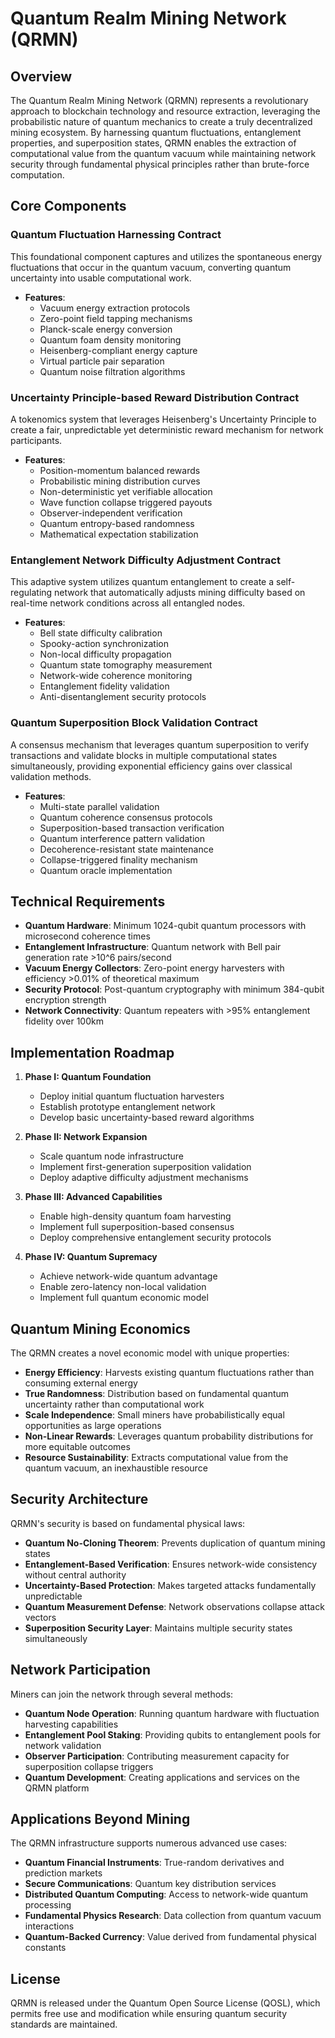 # Quantum Realm Mining Network (QRMN)

## Overview

The Quantum Realm Mining Network (QRMN) represents a revolutionary approach to blockchain technology and resource extraction, leveraging the probabilistic nature of quantum mechanics to create a truly decentralized mining ecosystem. By harnessing quantum fluctuations, entanglement properties, and superposition states, QRMN enables the extraction of computational value from the quantum vacuum while maintaining network security through fundamental physical principles rather than brute-force computation.

## Core Components

### Quantum Fluctuation Harnessing Contract

This foundational component captures and utilizes the spontaneous energy fluctuations that occur in the quantum vacuum, converting quantum uncertainty into usable computational work.

- **Features**:
    - Vacuum energy extraction protocols
    - Zero-point field tapping mechanisms
    - Planck-scale energy conversion
    - Quantum foam density monitoring
    - Heisenberg-compliant energy capture
    - Virtual particle pair separation
    - Quantum noise filtration algorithms

### Uncertainty Principle-based Reward Distribution Contract

A tokenomics system that leverages Heisenberg's Uncertainty Principle to create a fair, unpredictable yet deterministic reward mechanism for network participants.

- **Features**:
    - Position-momentum balanced rewards
    - Probabilistic mining distribution curves
    - Non-deterministic yet verifiable allocation
    - Wave function collapse triggered payouts
    - Observer-independent verification
    - Quantum entropy-based randomness
    - Mathematical expectation stabilization

### Entanglement Network Difficulty Adjustment Contract

This adaptive system utilizes quantum entanglement to create a self-regulating network that automatically adjusts mining difficulty based on real-time network conditions across all entangled nodes.

- **Features**:
    - Bell state difficulty calibration
    - Spooky-action synchronization
    - Non-local difficulty propagation
    - Quantum state tomography measurement
    - Network-wide coherence monitoring
    - Entanglement fidelity validation
    - Anti-disentanglement security protocols

### Quantum Superposition Block Validation Contract

A consensus mechanism that leverages quantum superposition to verify transactions and validate blocks in multiple computational states simultaneously, providing exponential efficiency gains over classical validation methods.

- **Features**:
    - Multi-state parallel validation
    - Quantum coherence consensus protocols
    - Superposition-based transaction verification
    - Quantum interference pattern validation
    - Decoherence-resistant state maintenance
    - Collapse-triggered finality mechanism
    - Quantum oracle implementation

## Technical Requirements

- **Quantum Hardware**: Minimum 1024-qubit quantum processors with microsecond coherence times
- **Entanglement Infrastructure**: Quantum network with Bell pair generation rate >10^6 pairs/second
- **Vacuum Energy Collectors**: Zero-point energy harvesters with efficiency >0.01% of theoretical maximum
- **Security Protocol**: Post-quantum cryptography with minimum 384-qubit encryption strength
- **Network Connectivity**: Quantum repeaters with >95% entanglement fidelity over 100km

## Implementation Roadmap

1. **Phase I: Quantum Foundation**
    - Deploy initial quantum fluctuation harvesters
    - Establish prototype entanglement network
    - Develop basic uncertainty-based reward algorithms

2. **Phase II: Network Expansion**
    - Scale quantum node infrastructure
    - Implement first-generation superposition validation
    - Deploy adaptive difficulty adjustment mechanisms

3. **Phase III: Advanced Capabilities**
    - Enable high-density quantum foam harvesting
    - Implement full superposition-based consensus
    - Deploy comprehensive entanglement security protocols

4. **Phase IV: Quantum Supremacy**
    - Achieve network-wide quantum advantage
    - Enable zero-latency non-local validation
    - Implement full quantum economic model

## Quantum Mining Economics

The QRMN creates a novel economic model with unique properties:

- **Energy Efficiency**: Harvests existing quantum fluctuations rather than consuming external energy
- **True Randomness**: Distribution based on fundamental quantum uncertainty rather than computational work
- **Scale Independence**: Small miners have probabilistically equal opportunities as large operations
- **Non-Linear Rewards**: Leverages quantum probability distributions for more equitable outcomes
- **Resource Sustainability**: Extracts computational value from the quantum vacuum, an inexhaustible resource

## Security Architecture

QRMN's security is based on fundamental physical laws:

- **Quantum No-Cloning Theorem**: Prevents duplication of quantum mining states
- **Entanglement-Based Verification**: Ensures network-wide consistency without central authority
- **Uncertainty-Based Protection**: Makes targeted attacks fundamentally unpredictable
- **Quantum Measurement Defense**: Network observations collapse attack vectors
- **Superposition Security Layer**: Maintains multiple security states simultaneously

## Network Participation

Miners can join the network through several methods:

- **Quantum Node Operation**: Running quantum hardware with fluctuation harvesting capabilities
- **Entanglement Pool Staking**: Providing qubits to entanglement pools for network validation
- **Observer Participation**: Contributing measurement capacity for superposition collapse triggers
- **Quantum Development**: Creating applications and services on the QRMN platform

## Applications Beyond Mining

The QRMN infrastructure supports numerous advanced use cases:

- **Quantum Financial Instruments**: True-random derivatives and prediction markets
- **Secure Communications**: Quantum key distribution services
- **Distributed Quantum Computing**: Access to network-wide quantum processing
- **Fundamental Physics Research**: Data collection from quantum vacuum interactions
- **Quantum-Backed Currency**: Value derived from fundamental physical constants

## License

QRMN is released under the Quantum Open Source License (QOSL), which permits free use and modification while ensuring quantum security standards are maintained.
